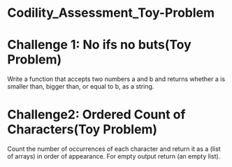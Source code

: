 # Codility_Assessment_Toy-Problem


# Challenge 1: No ifs no buts(Toy Problem)
Write a function that accepts two numbers a and b and returns whether a is smaller than, bigger than, or equal to b, as a string.


# Challenge2: Ordered Count of Characters(Toy Problem)
Count the number of occurrences of each character and return it as a (list of arrays) in order of appearance. For empty output return (an empty list).


